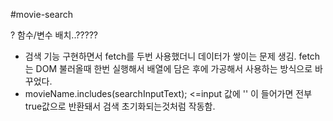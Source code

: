 #movie-search

? 함수/변수 배치..?????

-   검색 기능 구현하면서 fetch를 두번 사용했더니 데이터가 쌓이는 문제 생김. fetch는 DOM 불러올때 한번 실행해서 배열에 담은 후에 가공해서 사용하는 방식으로 바꾸었다.
-   movieName.includes(searchInputText); <=input 값에 '' 이 들어가면 전부 true값으로 반환돼서 검색 초기화되는것처럼 작동함.
